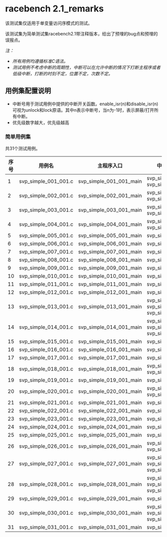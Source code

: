 # racebench 2.1_remarks

该测试集仅适用于单变量访问序模式的测试。

该测试集为简单测试集racebench2.1带注释版本，给出了预埋的bug点和预埋的误报点。

*注：*

* *所有用例均遵循标准C语法。*
* *测试用例不考虑中断的周期性，中断可以在允许中断的情况下打断主程序或者低级中断，打断的时刻不定，位置不定，次数不定。*

## 用例集配置说明

* 中断号用于测试用例中提供的中断开关函数。enable_isr(n)和disable_isr(n)可视为unlock和lock原语。其中n表示中断号，当n为-1时，表示屏蔽/打开所有中断。
* 优先级数字越大，优先级越高

### 简单用例集

共31个测试用例。

| 序号 | 用例名               | 主程序入口              | 中断入口/中断号/优先级                                       |
| ---- | -------------------- | ----------------------- | ------------------------------------------------------------ |
| 1    | svp_simple_001_001.c | svp_simple_001_001_main | svp_simple_001_001_isr_1/1/1   svp_simple_001_001_isr_2/2/2  |
| 2    | svp_simple_002_001.c | svp_simple_002_001_main | svp_simple_002_001_isr_1/1/1     svp_simple_002_001_isr_2/2/2 |
| 3    | svp_simple_003_001.c | svp_simple_003_001_main | svp_simple_003_001_isr_1/1/1     svp_simple_003_001_isr_2/2/2 |
| 4    | svp_simple_004_001.c | svp_simple_004_001_main | svp_simple_004_001_isr_1/1/1    svp_simple_004_001_isr_2/2/2 |
| 5    | svp_simple_005_001.c | svp_simple_005_001_main | svp_simple_005_001_isr_1/1/1                                 |
| 6    | svp_simple_006_001.c | svp_simple_006_001_main | svp_simple_006_001_isr_1/1/1                                 |
| 7    | svp_simple_007_001.c | svp_simple_007_001_main | svp_simple_007_001_isr_1/1/1                                 |
| 8    | svp_simple_008_001.c | svp_simple_008_001_main | svp_simple_008_001_isr_1/1/1                                 |
| 9    | svp_simple_009_001.c | svp_simple_009_001_main | svp_simple_009_001_isr_1/1/1                                 |
| 10   | svp_simple_010_001.c | svp_simple_010_001_main | svp_simple_010_001_isr_1/1/1                                 |
| 11   | svp_simple_011_001.c | svp_simple_011_001_main | svp_simple_011_001_isr_1/1/1                                 |
| 12   | svp_simple_012_001.c | svp_simple_012_001_main | svp_simple_012_001_isr_1/1/1                                 |
| 13   | svp_simple_013_001.c | svp_simple_013_001_main | svp_simple_013_001_isr_1/1/1  svp_simple_013_001_isr_2/2/2  svp_simple_013_001_isr_3/3/3 |
| 14   | svp_simple_014_001.c | svp_simple_014_001_main | svp_simple_014_001_isr_1/1/1    svp_simple_014_001_isr_2/2/2   svp_simple_014_001_isr_3/3/3 |
| 15   | svp_simple_015_001.c | svp_simple_015_001_main | svp_simple_015_001_isr_1/1/1                                 |
| 16   | svp_simple_016_001.c | svp_simple_016_001_main | svp_simple_016_001_isr_1/1/1                                 |
| 17   | svp_simple_017_001.c | svp_simple_017_001_main | svp_simple_017_001_isr_1/1/1                                 |
| 18   | svp_simple_018_001.c | svp_simple_018_001_main | svp_simple_018_001_isr_1/1/1  svp_simple_018_001_isr_2/2/2   |
| 19   | svp_simple_019_001.c | svp_simple_019_001_main | svp_simple_019_001_isr_1/1/1                                 |
| 20   | svp_simple_020_001.c | svp_simple_020_001_main | svp_simple_020_001_isr_1/1/1   svp_simple_020_001_isr_2/2/2  |
| 21   | svp_simple_021_001.c | svp_simple_021_001_main | svp_simple_021_001_isr_1/1/1                                 |
| 22   | svp_simple_022_001.c | svp_simple_022_001_main | svp_simple_022_001_isr_1/1/1                                 |
| 23   | svp_simple_023_001.c | svp_simple_023_001_main | svp_simple_023_001_isr_1/1/1                                 |
| 24   | svp_simple_024_001.c | svp_simple_024_001_main | svp_simple_024_001_isr_1/1/1                                 |
| 25   | svp_simple_025_001.c | svp_simple_025_001_main | svp_simple_025_001_isr_1/1/1                                 |
| 26   | svp_simple_026_001.c | svp_simple_026_001_main | svp_simple_026_001_isr_1/1/1     svp_simple_026_001_isr_2/2/2 |
| 27   | svp_simple_027_001.c | svp_simple_027_001_main | svp_simple_027_001_isr_1/1/1    svp_simple_027_001_isr_2/2/2    svp_simple_027_001_isr_3/3/3 |
| 28   | svp_simple_028_001.c | svp_simple_028_001_main | svp_simple_028_001_isr_1/1/1     svp_simple_028_001_isr_2/2/2    svp_simple_028_001_isr_3/3/3 |
| 29   | svp_simple_029_001.c | svp_simple_029_001_main | svp_simple_029_001_isr_1/1/1                                 |
| 30   | svp_simple_030_001.c | svp_simple_030_001_main | svp_simple_030_001_isr_1/1/1     svp_simple_030_001_isr_2/2/2  svp_simple_030_001_isr_3/3/3 |
| 31   | svp_simple_031_001.c | svp_simple_031_001_main | svp_simple_031_001_isr_1/1/1                                 |

